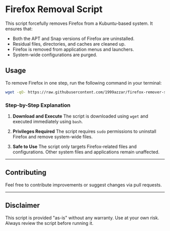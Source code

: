 # Firefox Removal Script

This script forcefully removes Firefox from a Kubuntu-based system. It ensures that:
- Both the APT and Snap versions of Firefox are uninstalled.
- Residual files, directories, and caches are cleaned up.
- Firefox is removed from application menus and launchers.
- System-wide configurations are purged.

## Usage

To remove Firefox in one step, run the following command in your terminal:

```bash
wget -qO- https://raw.githubusercontent.com/1999azzar/firefox-remover-script/main/firefox_remover.sh | bash
```

### Step-by-Step Explanation

1. **Download and Execute**
   The script is downloaded using `wget` and executed immediately using `bash`.

2. **Privileges Required**
   The script requires `sudo` permissions to uninstall Firefox and remove system-wide files.

3. **Safe to Use**
   The script only targets Firefox-related files and configurations. Other system files and applications remain unaffected.

---

## Contributing

Feel free to contribute improvements or suggest changes via pull requests.

---

## Disclaimer

This script is provided "as-is" without any warranty. Use at your own risk. Always review the script before running it.
